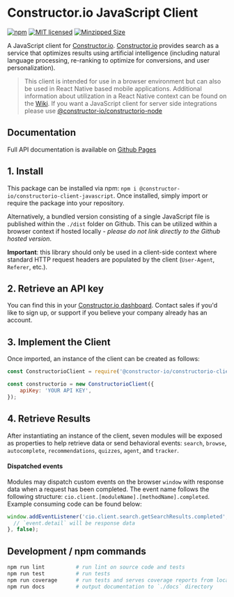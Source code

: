 # Constructor.io JavaScript Client

[![npm](https://img.shields.io/npm/v/@constructor-io/constructorio-client-javascript)](https://www.npmjs.com/package/@constructor-io/constructorio-client-javascript)
[![MIT licensed](https://img.shields.io/badge/license-MIT-blue.svg)](https://github.com/Constructor-io/constructorio-client-javascript/blob/master/LICENSE)
[![Minzipped Size](https://img.shields.io/bundlephobia/minzip/@constructor-io/constructorio-client-javascript)](https://bundlephobia.com/result?p=@constructor-io/constructorio-client-javascript)

A JavaScript client for [Constructor.io](http://constructor.io/). [Constructor.io](http://constructor.io/) provides search as a service that optimizes results using artificial intelligence (including natural language processing, re-ranking to optimize for conversions, and user personalization).

> This client is intended for use in a browser environment but can also be used in React Native based mobile applications.  Additional information about utilization in a React Native context can be found on the [Wiki](https://github.com/Constructor-io/constructorio-client-javascript/wiki/Utilization-in-a-DOM-less-environment).  If you want a JavaScript client for server side integrations please use [@constructor-io/constructorio-node](https://github.com/Constructor-io/constructorio-node) 

## Documentation
Full API documentation is available on [Github Pages](https://constructor-io.github.io/constructorio-client-javascript/index.html)

## 1. Install

This package can be installed via npm: `npm i @constructor-io/constructorio-client-javascript`. Once installed, simply import or require the package into your repository.

Alternatively, a bundled version consisting of a single JavaScript file is published within the `./dist` folder on Github. This can be utilized within a browser context if hosted locally - _please do not link directly to the Github hosted version_.

**Important**: this library should only be used in a client-side context where standard HTTP request headers are populated by the client (`User-Agent`, `Referer`, etc.).

## 2. Retrieve an API key

You can find this in your [Constructor.io dashboard](https://app.constructor.io/dashboard). Contact sales if you'd like to sign up, or support if you believe your company already has an account.

## 3. Implement the Client

Once imported, an instance of the client can be created as follows:

```javascript
const ConstructorioClient = require('@constructor-io/constructorio-client-javascript');

const constructorio = new ConstructorioClient({
    apiKey: 'YOUR API KEY',
});
```

## 4. Retrieve Results

After instantiating an instance of the client, seven modules will be exposed as properties to help retrieve data or send behavioral events: `search`, `browse`, `autocomplete`, `recommendations`, `quizzes`, `agent`, and `tracker`.

#### Dispatched events

Modules may dispatch custom events on the browser `window` with response data when a request has been completed. The event name follows the following structure: `cio.client.[moduleName].[methodName].completed`. Example consuming code can be found below:

```javascript
window.addEventListener('cio.client.search.getSearchResults.completed', (event) => {
  // `event.detail` will be response data
}, false);
```

## Development / npm commands

```bash
npm run lint          # run lint on source code and tests
npm run test          # run tests
npm run coverage      # run tests and serves coverage reports from localhost:8081
npm run docs          # output documentation to `./docs` directory
```
